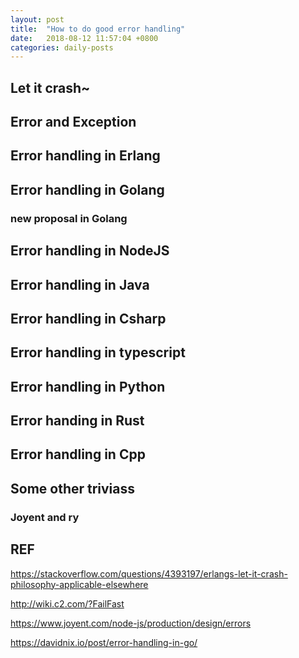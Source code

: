 ```yaml
---
layout: post
title:  "How to do good error handling"
date:   2018-08-12 11:57:04 +0800
categories: daily-posts
---
```


## Let it crash~

## Error and Exception

## Error handling in Erlang

## Error handling in Golang

### new proposal in Golang

## Error handling in NodeJS

## Error handling in Java

## Error handling in Csharp

## Error handling in typescript

## Error handling in Python

## Error handing in Rust

## Error handling in Cpp


## Some other triviass
### Joyent and ry


## REF

https://stackoverflow.com/questions/4393197/erlangs-let-it-crash-philosophy-applicable-elsewhere

http://wiki.c2.com/?FailFast

https://www.joyent.com/node-js/production/design/errors

https://davidnix.io/post/error-handling-in-go/
